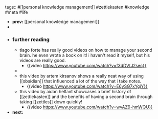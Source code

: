 tags:: #[[personal knowledge management]] #zettlekasten #knowledge #meta #life

- **prev:** [[personal knowledge management]]
-
- ### further reading
	- tiago forte has really good videos on how to manage your second brain. he even wrote a book on it! i haven't read it myself, but his videos are really good.
		- {{video https://www.youtube.com/watch?v=f3dDVtJ2sec}}
	-
	- this video by artem kirsanov shows a really neat way of using [[obsidian]] that influenced a lot of the way that i take notes.
		- {{video https://www.youtube.com/watch?v=E6ySG7xYgjY}}
	- this video by aidan helfant showcases a brief history of [[zettlekasten]] and the benefits of having a second brain through taking [[zettles]] down quickly!
		- {{video https://www.youtube.com/watch?v=wvAZ9-hmWQU}}
- **next:**